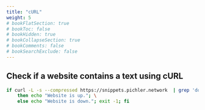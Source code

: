 ```yaml
---
title: "cURL"
weight: 5
# bookFlatSection: true
# bookToc: false
# bookHidden: true
# bookCollapseSection: true
# bookComments: false
# bookSearchExclude: false
---
```

## Check if a website contains a text using cURL
``` bash
if curl -L -s --compressed https://snippets.pichler.network  | grep 'docker'; \
    then echo "Website is up."; \
    else echo "Website is down."; exit -1; fi
```
